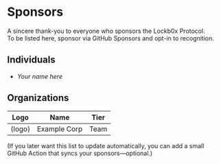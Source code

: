 # Sponsors

A sincere thank-you to everyone who sponsors the Lockb0x Protocol.  
To be listed here, sponsor via GitHub Sponsors and opt-in to recognition.

## Individuals
- _Your name here_

## Organizations
| Logo | Name | Tier |
|-----|------|------|
| (logo) | Example Corp | Team |

(If you later want this list to update automatically, you can add a small GitHub Action that syncs your sponsors—optional.)
